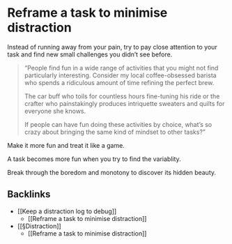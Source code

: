 # Reframe a task to minimise distraction
Instead of running away from your pain, try to pay close attention to your task and find new small challenges you didn’t see before. 

> “People find fun in a wide range of activities that you might not find particularly interesting. Consider my local coffee-obsessed barista who spends a ridiculous amount of time refining the perfect brew. 
> 
> The car buff who toils for countless hours fine-tuning his ride or the crafter who painstakingly produces intriquette sweaters and quilts for everyone she knows. 
> 
> If people can have fun doing these activities by choice, what’s so crazy about bringing the same kind of mindset to other tasks?”

Make it more fun and treat it like a game. 

A task becomes more fun when you try to find the variablity. 

Break through the boredom and monotony to discover its hidden beauty.

## Backlinks
* [[Keep a distraction log to debug]]
	* [[Reframe a task to minimise distraction]]
* [[§Distraction]]
	* [[Reframe a task to minimise distraction]]

<!-- {BearID:252CF719-7AB2-4104-A8D6-582F7B57E3FD-4889-0001369955C5963B} -->
